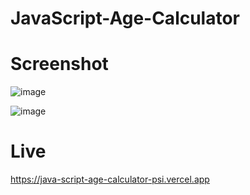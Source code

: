 # JavaScript-Age-Calculator

# Screenshot
![image](https://github.com/shadikhasan/JavaScript-Age-Calculator/assets/48581997/c3d04c7e-b603-4371-9821-2764669cdbe9)

![image](https://github.com/shadikhasan/JavaScript-Age-Calculator/assets/48581997/7ab25623-d017-4333-887b-1826b6ca6d85)

# Live
https://java-script-age-calculator-psi.vercel.app
